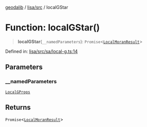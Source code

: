[geodalib](../../../modules.md) / [lisa/src](../index.md) / localGStar

# Function: localGStar()

> **localGStar**(`__namedParameters`): `Promise`\<[`LocalMoranResult`](../type-aliases/LocalMoranResult.md)\>

Defined in: [lisa/src/sa/local-g.ts:14](https://github.com/GeoDaCenter/geoda-lib/blob/fd732718ef3d9fb5e87d0aa5ef9ee659a7cf3f31/js/packages/lisa/src/sa/local-g.ts#L14)

## Parameters

### \_\_namedParameters

[`LocalGProps`](../type-aliases/LocalGProps.md)

## Returns

`Promise`\<[`LocalMoranResult`](../type-aliases/LocalMoranResult.md)\>
